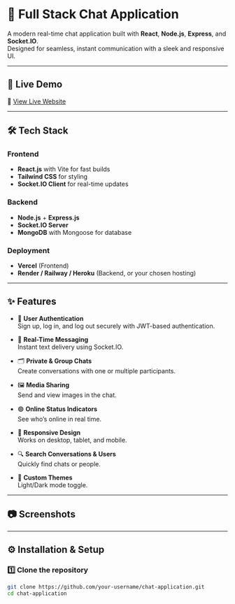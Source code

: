 # 💬 Full Stack Chat Application

A modern real-time chat application built with **React**, **Node.js**, **Express**, and **Socket.IO**.  
Designed for seamless, instant communication with a sleek and responsive UI.

---

## 🚀 Live Demo
🔗 [View Live Website](https://hello-c2o7.vercel.app/login)

---

## 🛠️ Tech Stack

### Frontend
- **React.js** with Vite for fast builds
- **Tailwind CSS** for styling
- **Socket.IO Client** for real-time updates

### Backend
- **Node.js** + **Express.js**
- **Socket.IO Server**
- **MongoDB** with Mongoose for database

### Deployment
- **Vercel** (Frontend)
- **Render / Railway / Heroku** (Backend, or your chosen hosting)

---

## ✨ Features

- 🔐 **User Authentication**  
  Sign up, log in, and log out securely with JWT-based authentication.

- 📡 **Real-Time Messaging**  
  Instant text delivery using Socket.IO.

- 🗂️ **Private & Group Chats**  
  Create conversations with one or multiple participants.

- 🖼️ **Media Sharing**  
  Send and view images in the chat.

- 🟢 **Online Status Indicators**  
  See who’s online in real time.

- 📱 **Responsive Design**  
  Works on desktop, tablet, and mobile.

- 🔍 **Search Conversations & Users**  
  Quickly find chats or people.

- 🎨 **Custom Themes**  
  Light/Dark mode toggle.

---

## 📷 Screenshots


---

## ⚙️ Installation & Setup

### 1️⃣ Clone the repository
```bash
git clone https://github.com/your-username/chat-application.git
cd chat-application
